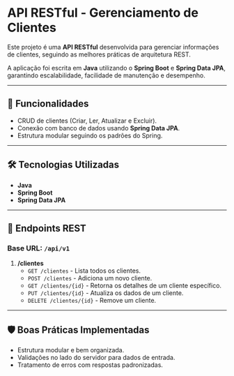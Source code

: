 # API RESTful - Gerenciamento de Clientes  

Este projeto é uma **API RESTful** desenvolvida para gerenciar informações de clientes, seguindo as melhores práticas de arquitetura REST.  

A aplicação foi escrita em **Java** utilizando o **Spring Boot** e **Spring Data JPA**, garantindo escalabilidade, facilidade de manutenção e desempenho.  

---

## 🚀 Funcionalidades  
- CRUD de clientes (Criar, Ler, Atualizar e Excluir).  
- Conexão com banco de dados usando **Spring Data JPA**.  
- Estrutura modular seguindo os padrões do Spring.  

---

## 🛠️ Tecnologias Utilizadas  
- **Java**  
- **Spring Boot**  
- **Spring Data JPA**  

---

## 📌 Endpoints REST  
### **Base URL**: `/api/v1`  

1. **/clientes**  
   - `GET /clientes` - Lista todos os clientes.  
   - `POST /clientes` - Adiciona um novo cliente.  
   - `GET /clientes/{id}` - Retorna os detalhes de um cliente específico.  
   - `PUT /clientes/{id}` - Atualiza os dados de um cliente.  
   - `DELETE /clientes/{id}` - Remove um cliente.  

---

## 🛡️ Boas Práticas Implementadas  
- Estrutura modular e bem organizada.  
- Validações no lado do servidor para dados de entrada.  
- Tratamento de erros com respostas padronizadas.  
